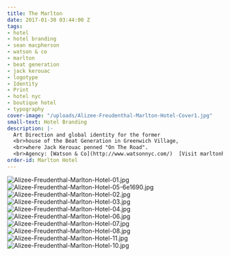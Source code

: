 ```yaml
---
title: The Marlton
date: 2017-01-30 03:44:00 Z
tags:
- hotel
- hotel branding
- sean macpherson
- watson & co
- marlton
- beat generation
- jack kerouac
- logotype
- Identity
- Print
- hotel nyc
- boutique hotel
- typography
cover-image: "/uploads/Alizee-Freudenthal-Marlton-Hotel-Cover1.jpg"
small-text: Hotel Branding
description: |-
  Art Direction and global identity for the former
  <br>house of the Beat Generation in Greenwich Village,
  <br>where Jack Kerouac penned "On The Road".
  <br>Agency: [Watson & Co](http://www.watsonnyc.com/)  [Visit marltonhotel.com](http://marltonhotel.com/)
order-id: Marlton Hotel
---
```


![Alizee-Freudenthal-Marlton-Hotel-01.jpg](/uploads/Alizee-Freudenthal-Marlton-Hotel-01.jpg)![Alizee-Freudenthal-Marlton-Hotel-05-6e1690.jpg](/uploads/Alizee-Freudenthal-Marlton-Hotel-05-6e1690.jpg)![Alizee-Freudenthal-Marlton-Hotel-02.jpg](/uploads/Alizee-Freudenthal-Marlton-Hotel-02.jpg)![Alizee-Freudenthal-Marlton-Hotel-03.jpg](/uploads/Alizee-Freudenthal-Marlton-Hotel-03.jpg)![Alizee-Freudenthal-Marlton-Hotel-04.jpg](/uploads/Alizee-Freudenthal-Marlton-Hotel-04.jpg)![Alizee-Freudenthal-Marlton-Hotel-06.jpg](/uploads/Alizee-Freudenthal-Marlton-Hotel-06.jpg)![Alizee-Freudenthal-Marlton-Hotel-07.jpg](/uploads/Alizee-Freudenthal-Marlton-Hotel-07.jpg)![Alizee-Freudenthal-Marlton-Hotel-08.jpg](/uploads/Alizee-Freudenthal-Marlton-Hotel-08.jpg)![Alizee-Freudenthal-Marlton-Hotel-11.jpg](/uploads/Alizee-Freudenthal-Marlton-Hotel-11.jpg)![Alizee-Freudenthal-Marlton-Hotel-10.jpg](/uploads/Alizee-Freudenthal-Marlton-Hotel-10.jpg)